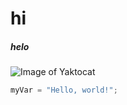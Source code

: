 # hi 
##### helo
![Image of Yaktocat](https://octodex.github.com/images/yaktocat.png)
``` javascript
myVar = "Hello, world!";
```
